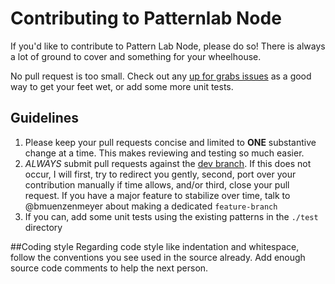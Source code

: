 # Contributing to Patternlab Node
If you'd like to contribute to Pattern Lab Node, please do so! There is always a lot of ground to cover and something for your wheelhouse.  

No pull request is too small. Check out any [up for grabs issues](https://github.com/pattern-lab/patternlab-node/labels/up%20for%20grabs) as a good way to get your feet wet, or add some more unit tests.

## Guidelines
1. Please keep your pull requests concise and limited to **ONE** substantive change at a time. This makes reviewing and testing so much easier.
2. _ALWAYS_ submit pull requests against the [dev branch](https://github.com/pattern-lab/patternlab-node/tree/dev). If this does not occur, I will first, try to redirect you gently, second, port over your contribution manually if time allows, and/or third, close your pull request. If you have a major feature to stabilize over time, talk to @bmuenzenmeyer about making a dedicated `feature-branch`
3. If you can, add some unit tests using the existing patterns in the `./test` directory

##Coding style
Regarding code style like indentation and whitespace, follow the conventions you see used in the source already. Add enough source code comments to help the next person.

